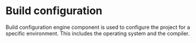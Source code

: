 # Build configuration

Build configuration engine component is used to configure the project for a specific environment. This includes the operating system and the compiler.
